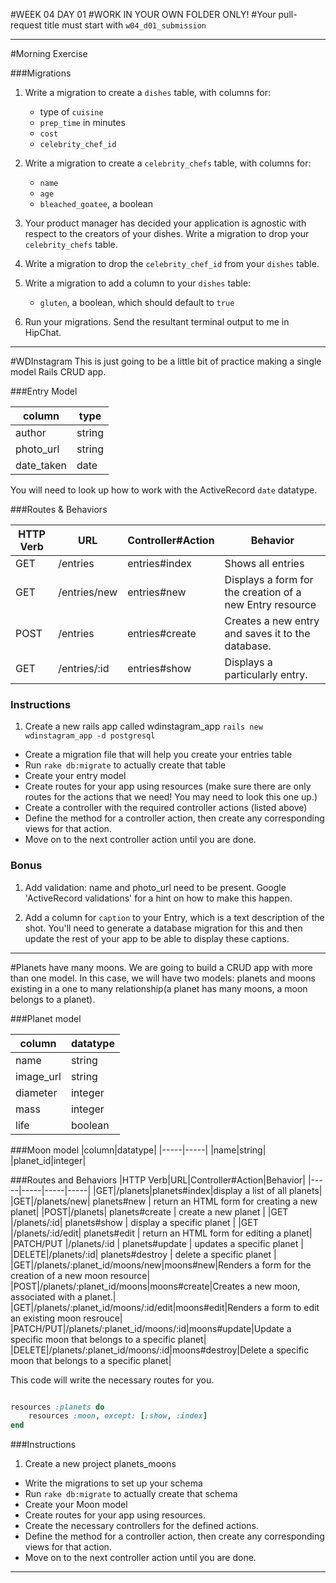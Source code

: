 #WEEK 04 DAY 01
#WORK IN YOUR OWN FOLDER ONLY!
#Your pull-request title must start with `w04_d01_submission`

___

#Morning Exercise

###Migrations

1.  Write a migration to create a `dishes` table, with columns for:
	- type of `cuisine`
	- `prep_time` in minutes
	- `cost`
	- `celebrity_chef_id`

2.  Write a migration to create a `celebrity_chefs` table, with columns for:
	- `name`
	- `age`
	- `bleached_goatee`, a boolean

3.  Your product manager has decided your application is agnostic with respect to the creators of your dishes.  Write a migration to drop your `celebrity_chefs` table.
4.  Write a migration to drop the `celebrity_chef_id` from your `dishes` table.

5. Write a migration to add a column to your `dishes` table:
	- `gluten`, a boolean, which should default to `true`

6. Run your migrations.  Send the resultant terminal output to me in HipChat.


---

#WDInstagram
This is just going to be a little bit of practice making a single model Rails CRUD app.  

###Entry Model

|column|type|
|-----|-----|
|author|string|
|photo_url|string|
|date_taken|date|

You will need to look up how to work with the ActiveRecord `date` datatype.

###Routes & Behaviors

|HTTP Verb|URL| Controller#Action | Behavior |
|-----|-----|-----|-----|
|GET|/entries|entries#index|Shows all entries|
|GET|/entries/new|entries#new|Displays a form for the creation of a new Entry resource|
|POST|/entries|entries#create|Creates a new entry and saves it to the database.|
|GET|/entries/:id|entries#show|Displays a particularly entry.



### Instructions

1. Create a new rails app called wdinstagram_app `rails new wdinstagram_app -d postgresql`
* Create a migration file that will help you create your entries table
* Run `rake db:migrate` to actually create that table
* Create your entry model 
* Create routes for your app using resources (make sure there are only routes for the actions that we need!  You may need to look this one up.)
* Create a controller with the required controller actions (listed above)
* Define the method for a controller action, then create any corresponding views for that action.
* Move on to the next controller action until you are done.




### Bonus


1. Add validation: name and photo_url need to be present.  Google 'ActiveRecord validations' for a hint on how to make this happen.

2. Add a column for `caption` to your Entry, which is a text description of the shot. You'll need to generate a database migration for this and then update the rest of your app to be able to display these captions.

---

#Planets have many moons.
We are going to build a CRUD app with more than one model.  In this case, we will have two models: planets and moons existing in a one to many relationship(a planet has many moons, a moon belongs to a planet). 

###Planet model

| column | datatype | 
|-----|-----|
| name|string|
| image_url| string |
| diameter | integer |
| mass|integer |
| life|boolean|


###Moon model
|column|datatype|
|-----|-----|
|name|string|
|planet_id|integer|


###Routes and Behaviors
|HTTP Verb|URL|Controller#Action|Behavior|
|-----|-----|-----|-----|
|GET|/planets|planets#index|display a list of all planets|
|GET|/planets/new| planets#new | return an HTML form for creating a new planet|
|POST|/planets| planets#create | create a new planet |
|GET |/planets/:id| planets#show | display a specific planet |
|GET |/planets/:id/edit| planets#edit | return an HTML form for editing a planet|
|PATCH/PUT |/planets/:id | planets#update | updates a specific planet |
|DELETE|/planets/:id| planets#destroy | delete a specific planet |
|GET|/planets/:planet_id/moons/new|moons#new|Renders a form for the creation of a new moon resource|
|POST|/planets/:planet_id/moons|moons#create|Creates a new moon, associated with a planet.|
|GET|/planets/:planet_id/moons/:id/edit|moons#edit|Renders a form to edit an existing moon resrouce|
|PATCH/PUT|/planets/:planet_id/moons/:id|moons#update|Update a specific moon that belongs to a specific planet|
|DELETE|/planets/:planet_id/moons/:id|moons#destroy|Delete a specific moon that belongs to a specific planet|

This code will write the necessary routes for you.

```ruby 

resources :planets do 
    resources :moon, except: [:show, :index]
end

```

###Instructions
1. Create a new project planets_moons
* Write the migrations to set up your schema
* Run `rake db:migrate` to actually create that schema
* Create your Moon model 
* Create routes for your app using resources. 
* Create the necessary controllers for the defined actions. 
* Define the method for a controller action, then create any corresponding views for that action.
* Move on to the next controller action until you are done.
___






